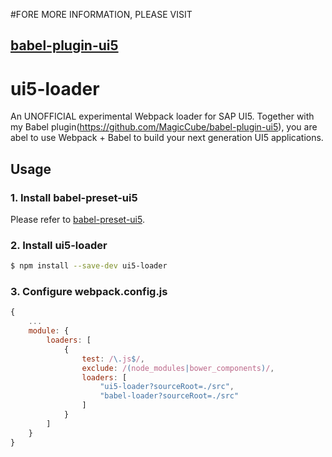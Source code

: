 #FORE MORE INFORMATION, PLEASE VISIT
## [babel-plugin-ui5](https://github.com/MagicCube/babel-plugin-ui5)






# ui5-loader
An UNOFFICIAL experimental Webpack loader for SAP UI5. Together with my Babel
plugin(https://github.com/MagicCube/babel-plugin-ui5), you are abel to use
Webpack + Babel to build your next generation UI5 applications.

## Usage
### 1. Install babel-preset-ui5
Please refer to [babel-preset-ui5](https://github.com/MagicCube/babel-preset-ui5).

### 2. Install ui5-loader
```sh
$ npm install --save-dev ui5-loader
```

### 3. Configure webpack.config.js
```javascript
{
    ...
    module: {
        loaders: [
            {
                test: /\.js$/,
                exclude: /(node_modules|bower_components)/,
                loaders: [
                    "ui5-loader?sourceRoot=./src",
                    "babel-loader?sourceRoot=./src"
                ]
            }
        ]
    }
}
```
